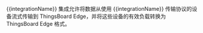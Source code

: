 {{integrationName}} 集成允许将数据从使用 {{integrationName}} 传输协议的设备流式传输到 ThingsBoard Edge，并将这些设备的有效负载转换为 ThingsBoard Edge 格式。